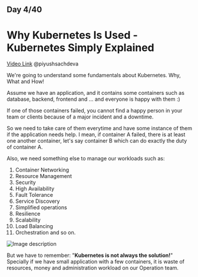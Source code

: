 ## Day 4/40
# Why Kubernetes Is Used - Kubernetes Simply Explained
[Video Link](https://www.youtube.com/watch?v=lXs1VCWqIH4)
@piyushsachdeva 

We're going to understand some fundamentals about Kubernetes.
Why, What and How!

Assume we have an application, and it contains some containers such as database, backend, frontend and ... and everyone is happy with them :)

If one of those containers failed, you cannot find a happy person in your team or clients because of a major incident and a downtime.

So we need to take care of them everytime and have some instance of them if the application needs help. I mean, if container A failed, there is at least one another container, let's say container B which can do exactly the duty of container A.

Also, we need something else to manage our workloads such as:

1. Container Networking
2. Resource Management
3. Security
4. High Availability
5. Fault Tolerance
6. Service Discovery
7. Simplified operations
8. Resilience
9. Scalability
10. Load Balancing
11. Orchestration
and so on.


![Image description](https://dev-to-uploads.s3.amazonaws.com/uploads/articles/c7popw5abu99kx5vqqt7.png)

But we have to remember: "**Kubernetes is not always the solution!**"
Specially if we have small application with a few containers, it is waste of resources, money and administration workload on our Operation team. 
